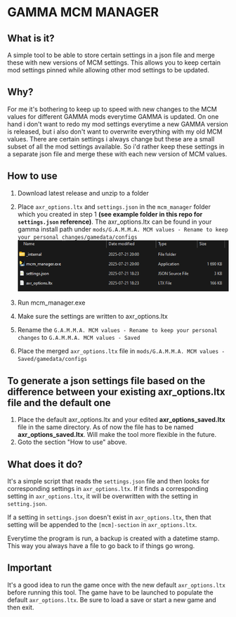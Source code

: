# GAMMA MCM MANAGER

## What is it?
A simple tool to be able to store certain settings in a json file and merge these with new versions of MCM settings. This allows you to keep certain mod settings pinned while allowing other mod settings to be updated.

## Why?
For me it's bothering to keep up to speed with new changes to the MCM values for different GAMMA mods everytime GAMMA is updated. On one hand i don't want to redo my mod settings everytime a new GAMMA version is released, but i also don't want to overwrite everything with my old MCM values. There are certain settings i always change but these are a small subset of all the mod settings available. So i'd rather keep these settings in a separate json file and merge these with each new version of MCM values.

## How to use
1. Download latest release and unzip to a folder
2. Place ``axr_options.ltx`` and ``settings.json`` in the ``mcm_manager`` folder which you created in step 1 **(see example folder in this repo for ``settings.json`` reference)**. The axr_options.ltx can be found in your gamma install path under ``mods/G.A.M.M.A. MCM values - Rename to keep your personal changes/gamedata/configs`` ![Files](/images/file_hierarchy.png)

3. Run mcm_manager.exe
4. Make sure the settings are written to axr_options.ltx
5. Rename the ``G.A.M.M.A. MCM values - Rename to keep your personal changes`` to ``G.A.M.M.A. MCM values - Saved``
6. Place the merged ``axr_options.ltx`` file in ``mods/G.A.M.M.A. MCM values - Saved/gamedata/configs``

## To generate a json settings file based on the difference between your existing axr_options.ltx file and the default one
1. Place the default axr_options.ltx and your edited **axr_options_saved.ltx** file in the same directory. As of now the file has to be named **axr_options_saved.ltx**. Will make the tool more flexible in the future.
2. Goto the section "How to use" above.

## What does it do?
It's a simple script that reads the ``settings.json`` file and then looks for corresponding settings in ``axr_options.ltx``. If it finds a corresponding setting in ``axr_options.ltx``, it will be overwritten with the setting in ``setting.json``.

If a setting in ``settings.json`` doesn't exist in ``axr_options.ltx``, then that setting will be appended to the ``[mcm]-section`` in ``axr_options.ltx``.

Everytime the program is run, a backup is created with a datetime stamp. This way you always have a file to go back to if things go wrong.

## Important
It's a good idea to run the game once with the new default ``axr_options.ltx`` before running this tool. The game have to be launched to populate the default ``axr_options.ltx``. Be sure to load a save or start a new game and then exit.
